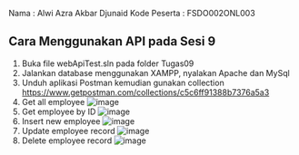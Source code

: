 Nama : Alwi Azra Akbar Djunaid
Kode Peserta : FSDO002ONL003

## Cara Menggunakan API pada Sesi 9

1. Buka file webApiTest.sln pada folder Tugas09
2. Jalankan database menggunakan XAMPP, nyalakan Apache dan MySql
3. Unduh aplikasi Postman kemudian gunakan collection https://www.getpostman.com/collections/c5c6ff91388b7376a5a3
4. Get all employee
    ![image](https://user-images.githubusercontent.com/55915016/143777428-ecaa6dd8-2a38-4117-b784-3f59212e4ac3.png)
5. Get employee by ID
    ![image](https://user-images.githubusercontent.com/55915016/143777446-6c22f216-5ec4-4bec-b3a2-b1f687214bb4.png)
6. Insert new employee
   ![image](https://user-images.githubusercontent.com/55915016/143777464-8b290686-b6f4-468e-9715-e67cdbf12d37.png)
7. Update employee record
  ![image](https://user-images.githubusercontent.com/55915016/143777484-23fe9625-31ac-4ccb-9b9d-a80fcd4cda70.png)
8. Delete employee record
  ![image](https://user-images.githubusercontent.com/55915016/143777510-d2ee17af-9cb6-498f-bf60-1daaeed81899.png)
